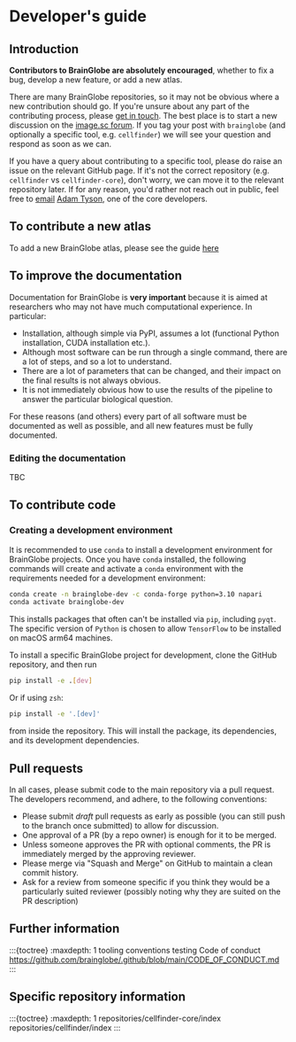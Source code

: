 # Developer's guide

## Introduction

**Contributors to BrainGlobe are absolutely encouraged**, whether to fix a bug, develop a new feature, or add a new atlas.

There are many BrainGlobe repositories, so it may not be obvious where a new contribution should go.
If you're unsure about any part of the contributing process, please [get in touch](../contact.md). The best place is to start a new discussion on
the [image.sc forum](https://forum.image.sc/tag/brainglobe). If you tag your post with `brainglobe` (and optionally a
specific tool, e.g. `cellfinder`) we will see your question and respond as soon as we can.

If you have a query about contributing to a specific tool, please do raise an issue on the relevant GitHub page.
If it's not the correct repository (e.g. `cellfinder` vs `cellfinder-core`), don't worry, we can move it to the 
relevant repository later. If for any reason, you'd rather not reach out in public, feel free to
[email](mailto:code@adamltyson.com?subject=brainglobe-contribution) [Adam Tyson](https://github.com/adamltyson), one
of the core developers.

## To contribute a new atlas

To add a new BrainGlobe atlas, please see the guide [here](/documentation/bg-atlasapi/adding-a-new-atlas)

## To improve the documentation

Documentation for BrainGlobe is **very important** because it is aimed at researchers who may not have much
computational experience. In particular:

- Installation, although simple via PyPI, assumes a lot (functional Python installation, CUDA installation etc.).
- Although most software can be run through a single command, there are a lot of steps, and so a lot to understand.
- There are a lot of parameters that can be changed, and their impact on the final results is not always obvious.
- It is not immediately obvious how to use the results of the pipeline to answer the particular biological question.

For these reasons (and others) every part of all software must be documented as well as possible,
and all new features must be fully documented.

### Editing the documentation

TBC

## To contribute code

### Creating a development environment

It is recommended to use `conda` to install a development environment for
BrainGlobe projects. Once you have `conda` installed, the following commands
will create and activate a `conda` environment with the requirements needed
for a development environment:

```sh
conda create -n brainglobe-dev -c conda-forge python=3.10 napari
conda activate brainglobe-dev
```

This installs packages that often can't be installed via `pip`, including
`pyqt`. The specific version of `Python` is chosen to allow `TensorFlow` to be
installed on macOS arm64 machines.

To install a specific BrainGlobe project for development, clone the
GitHub repository, and then run

```sh
pip install -e .[dev]
```

Or if using `zsh`:

```sh
pip install -e '.[dev]'
```

from inside the repository. This will install the package, its dependencies,
and its development dependencies.

## Pull requests

In all cases, please submit code to the main repository via a pull request. The developers recommend, and adhere,
to the following conventions:

- Please submit _draft_ pull requests as early as possible (you can still push to the branch once submitted) to
  allow for discussion.
- One approval of a PR (by a repo owner) is enough for it to be merged.
- Unless someone approves the PR with optional comments, the PR is immediately merged by the approving reviewer.
- Please merge via "Squash and Merge" on GitHub to maintain a clean commit history.
- Ask for a review from someone specific if you think they would be a particularly suited reviewer (possibly noting
  why they are suited on the PR description)

## Further information
:::{toctree}
:maxdepth: 1
tooling
conventions
testing
Code of conduct <https://github.com/brainglobe/.github/blob/main/CODE_OF_CONDUCT.md>
:::

## Specific repository information
:::{toctree}
:maxdepth: 1
repositories/cellfinder-core/index
repositories/cellfinder/index
:::